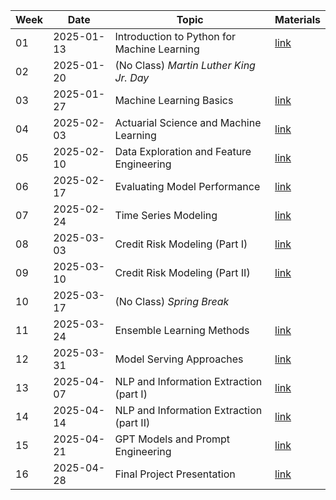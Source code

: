 | Week | Date       | Topic                                       | Materials         |
| ---- | ---------- | ------------------------------------------- | ----------------- |
| 01   | 2025-01-13 | Introduction to Python for Machine Learning | [link](./week01/) |
| 02   | 2025-01-20 | (No Class) *Martin Luther King Jr. Day*     |                   |
| 03   | 2025-01-27 | Machine Learning Basics                     | [link](./week03/) |
| 04   | 2025-02-03 | Actuarial Science and Machine Learning      | [link](./week04/) |
| 05   | 2025-02-10 | Data Exploration and Feature Engineering    | [link](./week05/) |
| 06   | 2025-02-17 | Evaluating Model Performance                | [link](./week06/) |
| 07   | 2025-02-24 | Time Series Modeling                        | [link](./week07/) |
| 08   | 2025-03-03 | Credit Risk Modeling (Part I)               | [link](./week08/) |
| 09   | 2025-03-10 | Credit Risk Modeling (Part II)              | [link](./week09/) |
| 10   | 2025-03-17 | (No Class) *Spring Break*                   |                   |
| 11   | 2025-03-24 | Ensemble Learning Methods                   | [link](./week11/) |
| 12   | 2025-03-31 | Model Serving Approaches                    | [link](./week12/) |
| 13   | 2025-04-07 | NLP and Information Extraction (part I)     | [link](./week13/) |
| 14   | 2025-04-14 | NLP and Information Extraction (part II)    | [link](./week14/) |
| 15   | 2025-04-21 | GPT Models and Prompt Engineering           | [link](./week15/) |
| 16   | 2025-04-28 | Final Project Presentation                  | [link](./final/)  |

